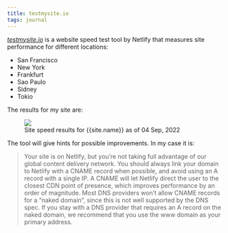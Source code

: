 ```yaml
---
title: testmysite.io
tags: journal
---
```

[<cite>testmysite.io</cite>](https://testmysite.io/) is a website speed test tool by Netlify that measures site performance for different locations:

- San Francisco
- New York
- Frankfurt
- Sao Paulo
- Sidney
- Tokio

The results for my site are:

<figure>
<img src="/img/journal/2022-09-04-site-speed-ulf-codes.png">
<figcaption>Site speed results for {{site.name}} as of 04 Sep, 2022</figcaption>
</figure>

The tool will give hints for possible improvements. In my case it is:

> Your site is on Netlify, but you’re not taking full advantage of our global content delivery network.
	You should always link your domain to Netlify with a CNAME record when possible, and avoid using an A record with a single IP.
	A CNAME will let Netlify direct the user to the closest CDN point of presence, which improves performance by an order of magnitude.
	Most DNS providers won’t allow CNAME records for a “naked domain”, since this is not well supported by the DNS spec.
	If you stay with a DNS provider that requires an A record on the naked domain, we recommend that you use the www domain as your primary address.
	
	